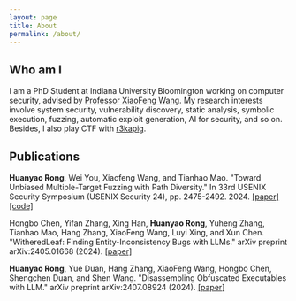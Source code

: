 ```yaml
---
layout: page
title: About
permalink: /about/
---
```


## Who am I

I am a PhD Student at Indiana University Bloomington working on computer security, advised by [Professor XiaoFeng Wang](https://homes.luddy.indiana.edu/xw7/). My research interests involve system security, vulnerability discovery, static analysis, symbolic execution, fuzzing, automatic exploit generation, AI for security, and so on. Besides, I also play CTF with [r3kapig](https://r3kapig.com/).

## Publications

**Huanyao Rong**, Wei You, Xiaofeng Wang, and Tianhao Mao. "Toward Unbiased Multiple-Target Fuzzing with Path Diversity." In 33rd USENIX Security Symposium (USENIX Security 24), pp. 2475-2492. 2024. [\[paper\]](https://www.usenix.org/system/files/usenixsecurity24-rong.pdf) [\[code\]](https://github.com/Mem2019/AFLRun)

Hongbo Chen, Yifan Zhang, Xing Han, **Huanyao Rong**, Yuheng Zhang, Tianhao Mao, Hang Zhang, XiaoFeng Wang, Luyi Xing, and Xun Chen. "WitheredLeaf: Finding Entity-Inconsistency Bugs with LLMs." arXiv preprint arXiv:2405.01668 (2024). [\[paper\]](https://arxiv.org/pdf/2405.01668)

**Huanyao Rong**, Yue Duan, Hang Zhang, XiaoFeng Wang, Hongbo Chen, Shengchen Duan, and Shen Wang. "Disassembling Obfuscated Executables with LLM." arXiv preprint arXiv:2407.08924 (2024). [\[paper\]](https://arxiv.org/pdf/2407.08924)